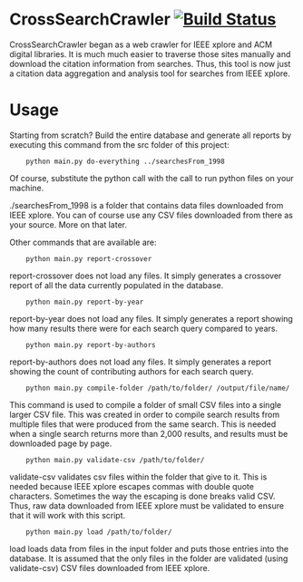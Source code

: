 # CrossSearchCrawler [![Build Status](https://travis-ci.org/rywils21/CrossSearchCrawler.svg?branch=master)](https://travis-ci.org/rywils21/CrossSearchCrawler)

CrossSearchCrawler began as a web crawler for IEEE xplore and ACM digital libraries. It is much much easier to traverse those sites manually and download the citation information from searches. Thus, this tool is now just a citation data aggregation and analysis tool for searches from IEEE xplore.

# Usage
Starting from scratch? Build the entire database and generate all reports by executing this command from the src folder of this project:

```shell
	python main.py do-everything ../searchesFrom_1998
```

Of course, substitute the python call with the call to run python files on your machine. 

./searchesFrom_1998 is a folder that contains data files downloaded from IEEE xplore. You can of course use any CSV files downloaded from there as your source. More on that later.


Other commands that are available are:


```shell
	python main.py report-crossover
```

report-crossover does not load any files. It simply generates a crossover report of all the data currently populated in the database.


```shell
	python main.py report-by-year
```

report-by-year does not load any files. It simply generates a report showing how many results there were for each search query compared to years.


```shell
	python main.py report-by-authors
```

report-by-authors does not load any files. It simply generates a report showing the count of contributing authors for each search query.


```shell
	python main.py compile-folder /path/to/folder/ /output/file/name/
```

This command is used to compile a folder of small CSV files into a single larger CSV file. This was created in order to compile search results from multiple files that were produced from the same search. This is needed when a single search returns more than 2,000 results, and results must be downloaded page by page.


```shell
	python main.py validate-csv /path/to/folder/
```

validate-csv validates csv files within the folder that give to it. This is needed because IEEE xplore escapes commas with double quote characters. Sometimes the way the escaping is done breaks valid CSV. Thus, raw data downloaded from IEEE xplore must be validated to ensure that it will work with this script.


```shell
	python main.py load /path/to/folder/
```

load loads data from files in the input folder and puts those entries into the database. It is assumed that the only files in the folder are validated (using validate-csv) CSV files downloaded from IEEE xplore.




